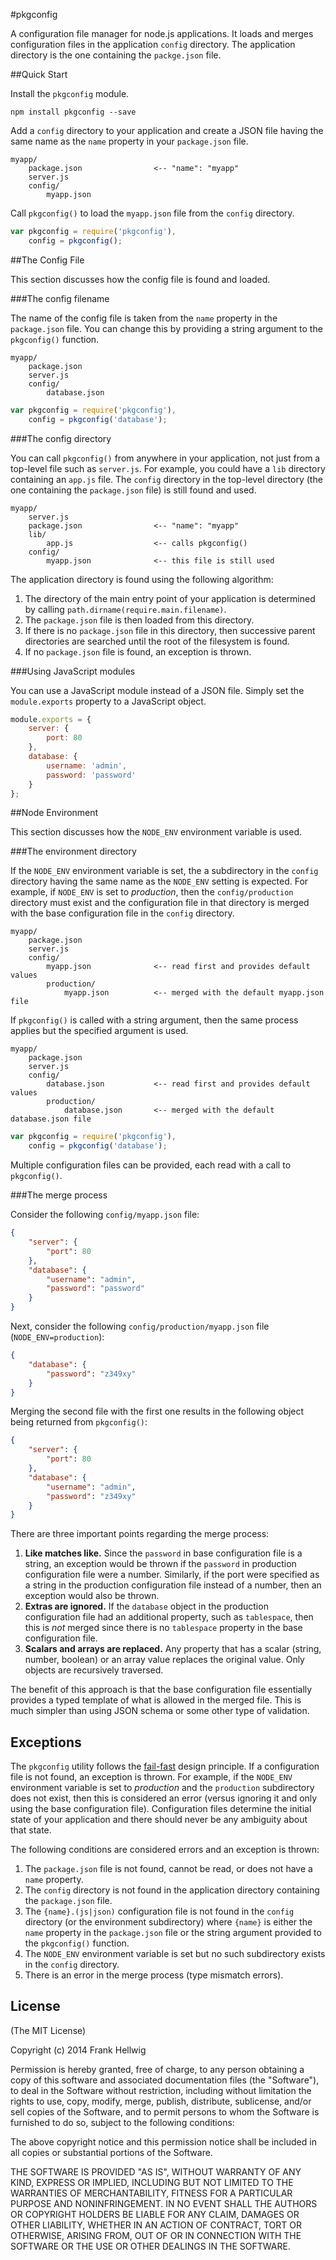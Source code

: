 #pkgconfig

A configuration file manager for node.js applications. It loads and merges
configuration files in the application `config` directory. The application
directory is the one containing the `packge.json` file.

##Quick Start

Install the `pkgconfig` module.

```no-highlight
npm install pkgconfig --save
```

Add a `config` directory to your application and create a JSON file having the
same name as the `name` property in your `package.json` file.

```no-highlight
myapp/
    package.json                <-- "name": "myapp"
    server.js
    config/
        myapp.json
```

Call `pkgconfig()` to load the `myapp.json` file from the `config` directory.

```javascript
var pkgconfig = require('pkgconfig'),
    config = pkgconfig(); 
```

##The Config File

This section discusses how the config file is found and loaded.

###The config filename

The name of the config file is taken from the `name` property in the `package.json` file.
You can change this by providing a string argument to the `pkgconfig()` function.

```no-highlight
myapp/
    package.json
    server.js
    config/
        database.json
```

```javascript
var pkgconfig = require('pkgconfig'),
    config = pkgconfig('database'); 
```

###The config directory

You can call `pkgconfig()` from anywhere in your application, not just from a
top-level file such as `server.js`. For example, you could have a `lib`
directory containing an `app.js` file. The `config` directory in the top-level
directory (the one containing the `package.json` file) is still found and used.

```no-highlight
myapp/
    server.js
    package.json                <-- "name": "myapp"
    lib/
        app.js                  <-- calls pkgconfig()
    config/
        myapp.json              <-- this file is still used
```

The application directory is found using the following algorithm:

1. The directory of the main entry point of your application is determined by calling `path.dirname(require.main.filename)`.
2. The `package.json` file is then loaded from this directory.
3. If there is no `package.json` file in this directory, then successive parent directories are searched until the root of the filesystem is found.
4. If no `package.json` file is found, an exception is thrown.

###Using JavaScript modules

You can use a JavaScript module instead of a JSON file.
Simply set the `module.exports` property to a JavaScript object.

```javascript
module.exports = {
    server: {
        port: 80
    },
    database: {
        username: 'admin',
        password: 'password'
    }
};
```

##Node Environment

This section discusses how the `NODE_ENV` environment variable is used.

###The environment directory

If the `NODE_ENV` environment variable is set, the a subdirectory in the
`config` directory having the same name as the `NODE_ENV` setting is expected.
For example, if `NODE_ENV` is set to *production*, then the `config/production`
directory must exist and the configuration file in that directory is merged
with the base configuration file in the `config` directory.

```no-highlight
myapp/
    package.json
    server.js
    config/
        myapp.json              <-- read first and provides default values
        production/
            myapp.json          <-- merged with the default myapp.json file
```

If `pkgconfig()` is called with a string argument, then the same process
applies but the specified argument is used.

```no-highlight
myapp/
    package.json
    server.js
    config/
        database.json           <-- read first and provides default values
        production/
            database.json       <-- merged with the default database.json file
```

```javascript
var pkgconfig = require('pkgconfig'),
    config = pkgconfig('database'); 
```

Multiple configuration files can be provided, each read with a call to `pkgconfig()`.

###The merge process

Consider the following `config/myapp.json` file:

```json
{
    "server": {
        "port": 80
    },
    "database": {
        "username": "admin",
        "password": "password"
    }
}
```

Next, consider the following `config/production/myapp.json` file (`NODE_ENV=production`):

```json
{
    "database": {
        "password": "z349xy"
    }
}
```

Merging the second file with the first one results in the following object
being returned from `pkgconfig()`:

```json
{
    "server": {
        "port": 80
    },
    "database": {
        "username": "admin",
        "password": "z349xy"
    }
}
```

There are three important points regarding the merge process:

1. **Like matches like.** Since the `password` in base configuration file is a string, an exception would be thrown if the `password` in production configuration file were a number. Similarly, if the port were specified as a string in the production configuration file instead of a number, then an exception would also be thrown.
2. **Extras are ignored.** If the `database` object in the production configuration file had an additional property, such as `tablespace`, then this is *not* merged since there is no `tablespace` property in the base configuration file.
3. **Scalars and arrays are replaced.** Any property that has a scalar (string, number, boolean) or an array value replaces the original value. Only objects are recursively traversed.

The benefit of this approach is that the base configuration file essentially
provides a typed template of what is allowed in the merged file. This is much
simpler than using JSON schema or some other type of validation.

Exceptions
----------

The `pkgconfig` utility follows the
[fail-fast](http://en.wikipedia.org/wiki/Fail-fast) design principle. If a
configuration file is not found, an exception is thrown. For example, if the
`NODE_ENV` environment variable is set to *production* and the `production`
subdirectory does not exist, then this is considered an error (versus ignoring
it and only using the base configuration file). Configuration files determine
the initial state of your application and there should never be any ambiguity
about that state.

The following conditions are considered errors and an exception is thrown:

1. The `package.json` file is not found, cannot be read, or does not have a `name` property.
2. The `config` directory is not found in the application directory containing the `package.json` file.
3. The `{name}.(js|json)` configuration file is not found in the `config` directory (or the environment subdirectory) where `{name}` is either the `name` property in the `package.json` file or the string argument provided to the `pkgconfig()` function.
4. The `NODE_ENV` environment variable is set but no such subdirectory exists in the `config` directory.
5. There is an error in the merge process (type mismatch errors).

License
-------

(The MIT License)

Copyright (c) 2014 Frank Hellwig

Permission is hereby granted, free of charge, to any person obtaining a copy of this software and associated documentation files (the "Software"), to deal in the Software without restriction, including without limitation the rights to use, copy, modify, merge, publish, distribute, sublicense, and/or sell copies of the Software, and to permit persons to whom the Software is furnished to do so, subject to the following conditions:

The above copyright notice and this permission notice shall be included in all copies or substantial portions of the Software.

THE SOFTWARE IS PROVIDED "AS IS", WITHOUT WARRANTY OF ANY KIND, EXPRESS OR IMPLIED, INCLUDING BUT NOT LIMITED TO THE WARRANTIES OF MERCHANTABILITY, FITNESS FOR A PARTICULAR PURPOSE AND NONINFRINGEMENT. IN NO EVENT SHALL THE AUTHORS OR COPYRIGHT HOLDERS BE LIABLE FOR ANY CLAIM, DAMAGES OR OTHER LIABILITY, WHETHER IN AN ACTION OF CONTRACT, TORT OR OTHERWISE, ARISING FROM, OUT OF OR IN CONNECTION WITH THE SOFTWARE OR THE USE OR OTHER DEALINGS IN THE SOFTWARE.
